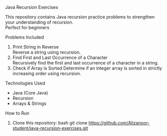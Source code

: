  Java Recursion Exercises

This repository contains Java recursion practice problems to strengthen your understanding of recursion.  
Perfect for beginners 

 Problems Included
 
1. Print String in Reverse  
   Reverse a string using recursion.
2. Find First and Last Occurrence of a Character  
   Recursively find the first and last occurrence of a character in a string.
3. Check if Array is Sorted 
   Determine if an integer array is sorted in strictly increasing order using recursion.

 Technologies Used

- Java (Core Java)
- Recursion
- Arrays & Strings

 How to Run

1. Clone this repository:
bash
git clone https://github.com/Alizanoor-student/java-recursion-exercises.git
